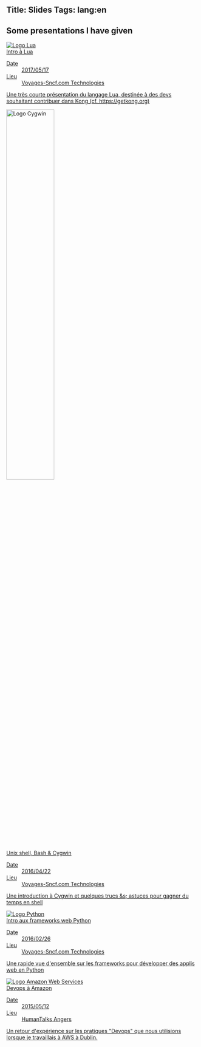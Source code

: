 Title: Slides
Tags: lang:en
---

## Some presentations I have given

<div class="uk-grid">
    <div class="uk-width-1-1 uk-width-small-1-2 uk-width-medium-1-3">
        <a class="uk-thumbnail" href="/lucas/slides/intro-lua">
            <img class="uk-align-center" src="/lucas/slides/intro-lua/lua-logo.gif" alt="Logo Lua">
            <div class="uk-thumbnail-caption">
                <div class="uk-text-bold uk-text-primary">Intro à Lua</div>
                <dl class="uk-description-list-list">
                    <dt>Date</dt><dd>2017/05/17</dd>
                    <dt>Lieu</dt><dd>Voyages-Sncf.com Technologies</dd>
                </dl>
                <p>Une très courte présentation du langage Lua, destinée à des devs souhaitant contribuer dans Kong (cf. https://getkong.org)</p>
            </div>
        </a>
    </div>
    <div class="uk-width-1-1 uk-width-small-1-2 uk-width-medium-1-3">
        <a class="uk-thumbnail" href="/lucas/slides/tks_2016-04-22">
            <img class="uk-align-center" style="width: 50%" src="/lucas/slides/tks_2016-04-22/cygwin-logo.png" alt="Logo Cygwin">
            <div class="uk-thumbnail-caption">
                <div class="uk-text-bold uk-text-primary">Unix shell, Bash & Cygwin</div>
                <dl class="uk-description-list-list">
                    <dt>Date</dt><dd>2016/04/22</dd>
                    <dt>Lieu</dt><dd>Voyages-Sncf.com Technologies</dd>
                </dl>
                <p>Une introduction à Cygwin et quelques trucs &amps; astuces pour gagner du temps en shell</p>
            </div>
        </a>
    </div>
    <div class="uk-width-1-1 uk-width-small-1-2 uk-width-medium-1-3">
        <a class="uk-thumbnail" href="/lucas/slides/python_frameworks_web_2016-02-26">
            <img class="uk-align-center" src="/lucas/slides/python_frameworks_web_2016-02-26/python.jpg" alt="Logo Python">
            <div class="uk-thumbnail-caption">
                <div class="uk-text-bold uk-text-primary">Intro aux frameworks web Python</div>
                <dl class="uk-description-list-list">
                    <dt>Date</dt><dd>2016/02/26</dd>
                    <dt>Lieu</dt><dd>Voyages-Sncf.com Technologies</dd>
                </dl>
                <p>Une rapide vue d'ensemble sur les frameworks pour développer des applis web en Python</p>
            </div>
        </a>
    </div>
    <div class="uk-width-1-1 uk-width-small-1-2 uk-width-medium-1-3">
        <a class="uk-thumbnail" href="/lucas/slides/HTML_2015-05-12">
            <img class="uk-align-center" src="/lucas/slides/HTML_2015-05-12/cloud-aws.png" alt="Logo Amazon Web Services">
            <div class="uk-thumbnail-caption">
                <div class="uk-text-bold uk-text-primary">Devops à Amazon</div>
                <dl class="uk-description-list-list">
                    <dt>Date</dt><dd>2015/05/12</dd>
                    <dt>Lieu</dt><dd>HumanTalks Angers</dd>
                </dl>
                <p>Un retour d'expérience sur les pratiques "Devops" que nous utilisions lorsque je travaillais à AWS à Dublin.</p>
            </div>
        </a>
    </div>
</div>
